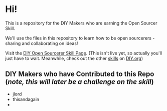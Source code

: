 # Hi! 
This is a repository for the DIY Makers who are earning the Open Sourcer Skill.

We'll use the files in this repository to learn how to be open sourcerers - sharing and collaborating on ideas! 

Visit the [DIY Open Sourcerer Skill Page](http://www.diy.org/skills/OpenSourcerer).
(This isn't live yet, so actually you'll just have to wait. Meanwhile, check out the other [skills](http://www.diy.org/skills) on [DIY.org](http://www.diy.org))

## DIY Makers who have Contributed to this Repo (*note, this will later be a challenge on the skill*)

- jlord
- thisandagain
- 